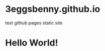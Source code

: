 # 3eggsbenny.github.io
test github pages static site

<!DOCTYPE html>
<html>
<head>
  <title>Hello World</title>
</head>
<body>
  <h1>Hello World!</h1>
</body>
</html>
